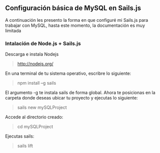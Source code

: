 ## Configuración básica de MySQL en Sails.js

A continuación les presento la forma en que configuré mi Sails.js para trabajar con MySQL, hasta este momento, la documentación es muy limitada 

### Intalación de Node.js + Sails.js
Descarga e instala Nodejs 
> http://nodejs.org/ 

En una terminal de tu sistema operativo, escribre lo siguiente:

> npm install –g sails

El argumento -g te instala sails de forma global. Ahora te posicionas en la carpeta donde deseas ubicar tu proyecto y ejecutas lo siguiente:

> sails new mySQLProject

Accede al directorio creado:
> cd mySQLProject

Ejecutas sails:
> sails lift




